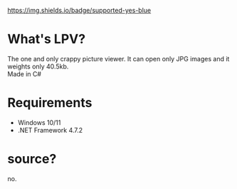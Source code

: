 <https://img.shields.io/badge/supported-yes-blue>
# What's LPV?
The one and only crappy picture viewer. It can open only JPG images and it weights only 40.5kb.  
Made in C#
# Requirements
- Windows 10/11
- .NET Framework 4.7.2
# source?
no.
